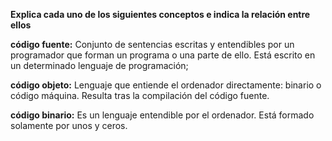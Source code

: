 **Explica cada uno de los siguientes conceptos e indica la relación entre ellos**

**código fuente:** Conjunto de sentencias escritas y entendibles por un programador que forman un programa o una parte de ello. Está escrito en un determinado lenguaje de programación;

**código objeto:** Lenguaje que entiende el ordenador directamente: binario o código máquina. Resulta tras la compilación del código fuente.

**código binario:** Es un lenguaje entendible por el ordenador. Está formado solamente por unos y ceros.
